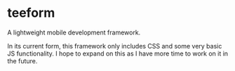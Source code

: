 teeform
=======

A lightweight mobile development framework.

In its current form, this framework only includes CSS and some very basic JS functionality. I hope to expand on this as I have more time to work on it in the future.
